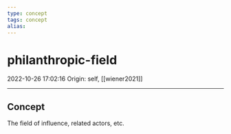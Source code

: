 ```yaml
---
type: concept
tags: concept
alias:
---
```


# philanthropic-field

2022-10-26 17:02:16
Origin: self, [[wiener2021]]

---

## Concept

The field of influence, related actors, etc.
